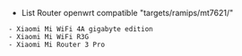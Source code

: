 * List Router openwrt compatible "targets/ramips/mt7621/"
```
- Xiaomi Mi WiFi 4A gigabyte edition
- Xiaomi Mi WiFi R3G
- Xiaomi Mi Router 3 Pro
```
